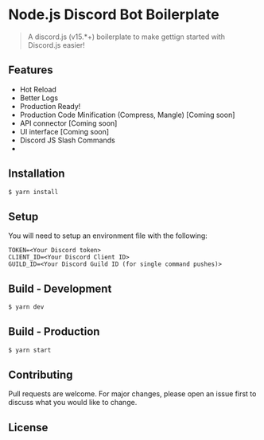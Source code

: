
# Node.js Discord Bot Boilerplate

> A discord.js (v15.*+) boilerplate to make gettign started with Discord.js easier!

## Features
* Hot Reload
* Better Logs
* Production Ready!
* Production Code Minification (Compress, Mangle) [Coming soon]
* API connector [Coming soon]
* UI interface [Coming soon]
* Discord JS Slash Commands
* 

## Installation

```bash
$ yarn install
```

## Setup
You will need to setup an environment file with the following:

```
TOKEN=<Your Discord token>
CLIENT_ID=<Your Discord Client ID>
GUILD_ID=<Your Discord Guild ID (for single command pushes)>
```

## Build - Development

```bash
$ yarn dev
```

## Build - Production

```bash
$ yarn start
```

## Contributing
Pull requests are welcome. For major changes, please open an issue first to discuss what you would like to change.

## License
